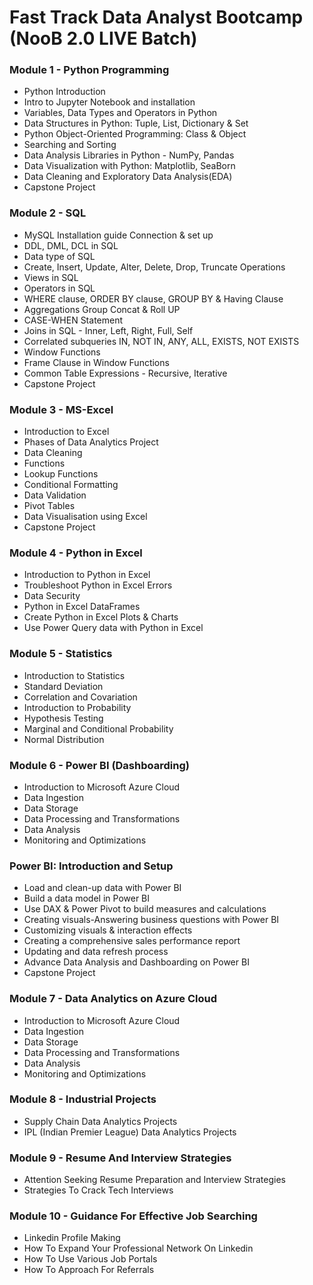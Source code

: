 # Fast Track Data Analyst Bootcamp (NooB 2.0 LIVE Batch)

### Module 1 - Python Programming 
- Python Introduction
- Intro to Jupyter Notebook and installation
- Variables, Data Types and Operators in Python
- Data Structures in Python: Tuple, List, Dictionary & Set
- Python Object-Oriented Programming: Class & Object
- Searching and Sorting
- Data Analysis Libraries in Python - NumPy, Pandas
- Data Visualization with Python: Matplotlib, SeaBorn
- Data Cleaning and Exploratory Data Analysis(EDA)
- Capstone Project
 
### Module 2 - SQL 
- MySQL Installation guide Connection & set up
- DDL, DML, DCL in SQL
- Data type of SQL
- Create, Insert, Update, Alter, Delete, Drop, Truncate Operations
- Views in SQL
- Operators in SQL
- WHERE clause, ORDER BY clause, GROUP BY & Having Clause
- Aggregations Group Concat & Roll UP
- CASE-WHEN Statement
- Joins in SQL - Inner, Left, Right, Full, Self
- Correlated subqueries IN, NOT IN, ANY, ALL, EXISTS, NOT EXISTS
- Window Functions
- Frame Clause in Window Functions
- Common Table Expressions - Recursive, Iterative
- Capstone Project

### Module 3 - MS-Excel 

- Introduction to Excel
- Phases of Data Analytics Project
- Data Cleaning
- Functions
- Lookup Functions
- Conditional Formatting
- Data Validation
- Pivot Tables
- Data Visualisation using Excel
- Capstone Project


### Module 4 - Python in Excel 
- Introduction to Python in Excel
- Troubleshoot Python in Excel Errors
- Data Security
- Python in Excel DataFrames
- Create Python in Excel Plots & Charts
- Use Power Query data with Python in Excel


### Module 5 - Statistics
- Introduction to Statistics
- Standard Deviation
- Correlation and Covariation
- Introduction to Probability
- Hypothesis Testing
- Marginal and Conditional Probability
- Normal Distribution


### Module 6 - Power BI (Dashboarding) 
- Introduction to Microsoft Azure Cloud
- Data Ingestion
- Data Storage
- Data Processing and Transformations
- Data Analysis
- Monitoring and Optimizations


### Power BI: Introduction and Setup
- Load and clean-up data with Power BI
- Build a data model in Power BI
- Use DAX & Power Pivot to build measures and calculations
- Creating visuals-Answering business questions with Power BI
- Customizing visuals & interaction effects
- Creating a comprehensive sales performance report
- Updating and data refresh process
- Advance Data Analysis and Dashboarding on Power BI
- Capstone Project


### Module 7 - Data Analytics on Azure Cloud 
- Introduction to Microsoft Azure Cloud
- Data Ingestion
- Data Storage
- Data Processing and Transformations
- Data Analysis
- Monitoring and Optimizations


### Module 8 - Industrial Projects 
- Supply Chain Data Analytics Projects
- IPL (Indian Premier League) Data Analytics Projects


### Module 9 - Resume And Interview Strategies
- Attention Seeking Resume Preparation and Interview Strategies
- Strategies To Crack Tech Interviews


### Module 10 - Guidance For Effective Job Searching
- Linkedin Profile Making
- How To Expand Your Professional Network On Linkedin
- How To Use Various Job Portals
- How To Approach For Referrals

